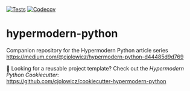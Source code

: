 [![Tests](https://github.com/Kirikus/hypermodern_python/workflows/Tests/badge.svg)](https://github.com/Kirikus/hypermodern_python/actions?workflow=Tests)
[![Codecov](https://codecov.io/gh/Kirikus/hypermodern_python/branch/master/graph/badge.svg)](https://codecov.io/gh/Kirikus/hypermodern_python)

# hypermodern-python

Companion repository for the Hypermodern Python article series<br>
https://medium.com/@cjolowicz/hypermodern-python-d44485d9d769

:eyes: Looking for a reusable project template? Check out the *Hypermodern Python Cookiecutter*:<br>
https://github.com/cjolowicz/cookiecutter-hypermodern-python
